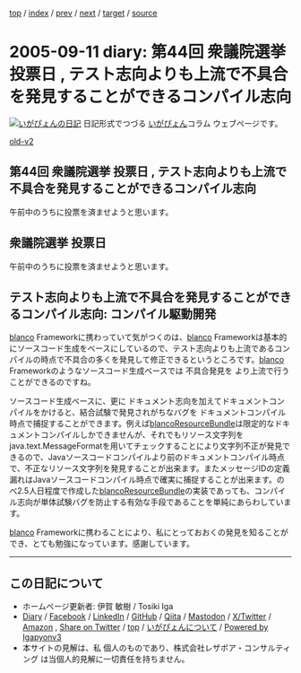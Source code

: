 [top](../index.html) 
 / [index](index.html) 
 / [prev](ig050909.html) 
 / [next](ig050913.html) 
 / [target](https://www.igapyon.jp/igapyon/diary/2005/ig050911.html) 
 / [source](https://github.com/igapyon/diary/blob/master/2005/ig050911.src.md) 

2005-09-11 diary: 第44回 衆議院選挙 投票日 , テスト志向よりも上流で不具合を発見することができるコンパイル志向
=====================================================================================================
[![いがぴょんの日記](https://www.igapyon.jp/igapyon/diary/images/iga202308_64.jpg "いがぴょん")](https://www.igapyon.jp/igapyon/diary/memo/memoigapyon.html) 日記形式でつづる [いがぴょん](https://www.igapyon.jp/igapyon/diary/memo/memoigapyon.html)コラム ウェブページです。

[old-v2](ig050911-orig.html)

## 第44回 衆議院選挙 投票日 , テスト志向よりも上流で不具合を発見することができるコンパイル志向

午前中のうちに投票を済ませようと思います。


## 衆議院選挙 投票日

午前中のうちに投票を済ませようと思います。

## テスト志向よりも上流で不具合を発見することができるコンパイル志向: コンパイル駆動開発

[blanco](https://www.igapyon.jp/blanco/blanco.ja.html) Frameworkに携わっていて気がつくのは、[blanco](https://www.igapyon.jp/blanco/blanco.ja.html) Frameworkは基本的にソースコード生成をベースにしているので、テスト志向よりも上流であるコンパイルの時点で不具合の多くを発見して修正できるというところです。[blanco](https://www.igapyon.jp/blanco/blanco.ja.html)
Frameworkのようなソースコード生成ベースでは 不具合発見を より上流で行うことができるのですね。

ソースコード生成ベースに、更に ドキュメント志向を加えてドキュメントコンパイルをかけると、結合試験で発見されがちなバグを ドキュメントコンパイル時点で捕捉することができます。例えば[blancoResourceBundle](https://www.igapyon.jp/blanco/blancoresourcebundle.html)は限定的なドキュメントコンパイルしかできませんが、それでもリソース文字列を
java.text.MessageFormatを用いてチェックすることにより文字列不正が発見できるので、Javaソースコードコンパイルより前のドキュメントコンパイル時点で、不正なリソース文字列を発見することが出来ます。またメッセージIDの定義漏れはJavaソースコードコンパイル時点で確実に捕捉することが出来ます。のべ2.5人日程度で作成した[blancoResourceBundle](https://www.igapyon.jp/blanco/blancoresourcebundle.html)の実装であっても、コンパイル志向が単体試験バグを防止する有効な手段であることを単純にあらわしています。

[blanco](https://www.igapyon.jp/blanco/blanco.ja.html) Frameworkに携わることにより、私にとっておおくの発見を知ることができ、とても勉強になっています。感謝しています。


----------------------------------------------------------------------------------------------------

## この日記について

* ホームページ更新者: 伊賀 敏樹 / Tosiki Iga
* [Diary](https://www.igapyon.jp/igapyon/diary/) / [Facebook](https://www.facebook.com/igapyon) / [LinkedIn](https://www.linkedin.com/in/toshikiiga) / [GitHub](https://github.com/igapyon) / [Qiita](https://qiita.com/igapyon) / [Mastodon](https://social.vivaldi.net/@igapyon) / [X/Twitter](https://twitter.com/ToshikiIga) / [Amazon](https://www.amazon.co.jp/%E4%BC%8A%E8%B3%80-%E6%95%8F%E6%A8%B9/e/B004LTQWCQ) ,
[Share on Twitter](https://twitter.com/intent/tweet?hashtags=igapyon%2Cdiary%2C%E3%81%84%E3%81%8C%E3%81%B4%E3%82%87%E3%82%93&text=%E7%AC%AC44%E5%9B%9E+%E8%A1%86%E8%AD%B0%E9%99%A2%E9%81%B8%E6%8C%99+%E6%8A%95%E7%A5%A8%E6%97%A5+%2C+%E3%83%86%E3%82%B9%E3%83%88%E5%BF%97%E5%90%91%E3%82%88%E3%82%8A%E3%82%82%E4%B8%8A%E6%B5%81%E3%81%A7%E4%B8%8D%E5%85%B7%E5%90%88%E3%82%92%E7%99%BA%E8%A6%8B%E3%81%99%E3%82%8B%E3%81%93%E3%81%A8%E3%81%8C%E3%81%A7%E3%81%8D%E3%82%8B%E3%82%B3%E3%83%B3%E3%83%91%E3%82%A4%E3%83%AB%E5%BF%97%E5%90%91&url=https%3A%2F%2Fwww.igapyon.jp%2Figapyon%2Fdiary%2F2005%2Fig050911.html) / [top](../index.html) / [いがぴょんについて](https://www.igapyon.jp/igapyon/diary/memo/memoigapyon.html) / [Powered by Igapyonv3](https://github.com/igapyon/igapyonv3)
* 本サイトの見解は、私 個人のものであり、株式会社レザボア・コンサルティング は当個人的見解に一切責任を持ちません。 
